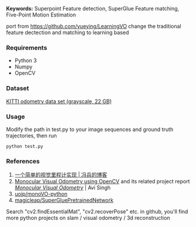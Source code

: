 **Keywords:** Superpoint Feature detection, SuperGlue Feature matching, Five-Point Motion Estimation

port from https://github.com/yueying/LearningVO
change the traditional feature dectection and matching to learning based

### Requirements
* Python 3
* Numpy
* OpenCV

### Dataset
 [KITTI odometry data set (grayscale, 22 GB)](http://www.cvlibs.net/datasets/kitti/eval_odometry.php)
 
### Usage
Modify the path in test.py to your image sequences and ground truth trajectories, then run
```
python test.py
```

### References
1. [一个简单的视觉里程计实现 | 冯兵的博客](http://fengbing.net/2015/07/26/%E4%B8%80%E4%B8%AA%E7%AE%80%E5%8D%95%E7%9A%84%E8%A7%86%E8%A7%89%E9%87%8C%E7%A8%8B%E8%AE%A1%E5%AE%9E%E7%8E%B01/ )<br>
2. [Monocular Visual Odometry using OpenCV](http://avisingh599.github.io/vision/monocular-vo/) and its related project report [_Monocular Visual Odometry_](http://avisingh599.github.io/assets/ugp2-report.pdf) | Avi Singh
3. [uoip/monoVO-python](https://github.com/uoip/monoVO-python)
4. [magicleap/SuperGluePretrainedNetwork](https://github.com/magicleap/SuperGluePretrainedNetwork)

Search "cv2.findEssentialMat", "cv2.recoverPose" etc. in github, you'll find more python projects on slam / visual odometry / 3d reconstruction
